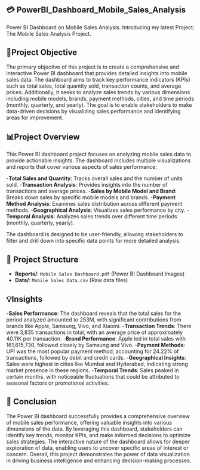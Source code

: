 ## 💳 PowerBI_Dashboard_Mobile_Sales_Analysis

Power BI Dashboard on Mobile Sales Analysis. Introducing my latest Project: The Mobile Sales Analysis Project.

## 🎯Project Objective
The primary objective of this project is to create a comprehensive and interactive Power BI dashboard that provides detailed insights into mobile sales data. The dashboard aims to track key performance indicators (KPIs) such as total sales, total quantity sold, transaction counts, and average prices. Additionally, it seeks to analyze sales trends by various dimensions including mobile models, brands, payment methods, cities, and time periods (monthly, quarterly, and yearly). The goal is to enable stakeholders to make data-driven decisions by visualizing sales performance and identifying areas for improvement.

## 📊Project Overview
This Power BI dashboard project focuses on analyzing mobile sales data to provide actionable insights. The dashboard includes multiple visualizations and reports that cover various aspects of sales performance:

-**Total Sales and Quantity**: Tracks overall sales and the number of units sold.
-**Transaction Analysis**: Provides insights into the number of transactions and average prices.
-**Sales by Mobile Model and Brand**: Breaks down sales by specific mobile models and brands.
-**Payment Method Analysis**: Examines sales distribution across different payment methods.
-**Geographical Analysis**: Visualizes sales performance by city.
-**Temporal Analysis**: Analyzes sales trends over different time periods (monthly, quarterly, yearly).

The dashboard is designed to be user-friendly, allowing stakeholders to filter and drill down into specific data points for more detailed analysis.

## 📂 Project Structure
- **Reports/**: `Mobile Sales Dashboard.pdf` (Power BI Dashboard Images)
- **Data/**: `Mobile Sales Data.csv` (Raw data files)

## 💡Insights
-**Sales Performance**: The dashboard reveals that the total sales for the period analyzed amounted to 253M, with significant contributions from brands like Apple, Samsung, Vivo, and Xiaomi.
-**Transaction Trends**: There were 3,835 transactions in total, with an average price of approximately 40.11K per transaction.
-**Brand Performance**: Apple led in total sales with 161,615,730, followed closely by Samsung and Vivo.
-**Payment Methods**: UPI was the most popular payment method, accounting for 24.22% of transactions, followed by debit and credit cards.
-**Geographical Insights**: Sales were highest in cities like Mumbai and Hyderabad, indicating strong market presence in these regions.
-**Temporal Trends**: Sales peaked in certain months, with noticeable fluctuations that could be attributed to seasonal factors or promotional activities.

## 📝 Conclusion
The Power BI dashboard successfully provides a comprehensive overview of mobile sales performance, offering valuable insights into various dimensions of the data. By leveraging this dashboard, stakeholders can identify key trends, monitor KPIs, and make informed decisions to optimize sales strategies. The interactive nature of the dashboard allows for deeper exploration of data, enabling users to uncover specific areas of interest or concern. Overall, this project demonstrates the power of data visualization in driving business intelligence and enhancing decision-making processes.
